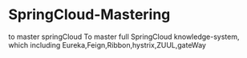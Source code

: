 # SpringCloud-Mastering
to master springCloud
To master full SpringCloud knowledge-system, which including Eureka,Feign,Ribbon,hystrix,ZUUL,gateWay
